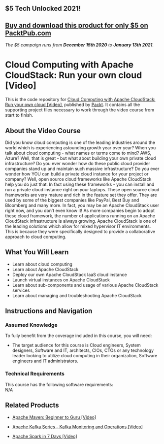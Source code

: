## $5 Tech Unlocked 2021!
[Buy and download this product for only $5 on PacktPub.com](https://www.packtpub.com/)
-----
*The $5 campaign         runs from __December 15th 2020__ to __January 13th 2021.__*




# Cloud Computing with Apache CloudStack: Run your own cloud [Video]
This is the code repository for [Cloud Computing with Apache CloudStack: Run your own cloud [Video]](https://www.packtpub.com/networking-and-servers/cloud-computing-apache-cloudstack-run-your-own-cloud-video), published by [Packt](https://www.packtpub.com/?utm_source=github). It contains all the supporting project files necessary to work through the video course from start to finish.
## About the Video Course
Did you know cloud computing is one of the leading industries around the world which is experiencing astounding growth year over year? When you talk about cloud computing - what names or terms come to mind? AWS, Azure? Well, that is great - but what about building your own private cloud infrastructure? Do you ever wonder how do these public cloud provider companies stand up and maintain such massive infrastructure? Do you ever wonder how YOU can build a private cloud instance for your project or company? Well, open source cloud frameworks like Apache CloudStack help you do just that. In fact using these frameworks - you can install and run a private cloud instance right on your laptops. These open source cloud frameworks are very mature and rich in the feature set they offer. They are used by some of the biggest companies like PayPal, Best Buy and Bloomberg and many more. In fact, you may be an Apache CloudStack user right now, and you don’t even know it! As more companies begin to adopt these cloud framework, the number of applications running on an Apache CloudStack infrastructure is always growing. Apache CloudStack is one of the leading solutions which allow for mixed hypervisor IT environments. This is because they were specifically designed to provide a collaborative approach to cloud computing.


<H2>What You Will Learn</H2>
<DIV class=book-info-will-learn-text>
<UL>
<LI> Learn about cloud computing</LI>
<LI> Learn about Apache CloudStack</LI>
  <LI> Deploy our own Apache CloudStack IaaS cloud instance</LI>
  <LI> Launch virtual instances on Apache CloudStack</LI>
  <LI> Learn about sub-components and usage of various Apache CloudStack services</LI>
  <LI> Learn about managing and troubleshooting Apache CloudStack</LI>
</UL></DIV>

## Instructions and Navigation
### Assumed Knowledge
To fully benefit from the coverage included in this course, you will need:<br/>
<DIV class=book-info-will-learn-text>
<UL>
<LI>The target audience for this course is Cloud engineers, System designers, Software and IT, architects, CIOs, CTOs or any technology leader looking to utilize cloud computing in their organization, Software engineers and IT administrators.</LI>
</UL>
<DIV>

### Technical Requirements
This course has the following software requirements:<br/>
N/A

## Related Products
* [Apache Maven: Beginner to Guru [Video]](https://www.packtpub.com/application-development/apache-maven-beginner-guru-video)

* [Apache Kafka Series - Kafka Monitoring and Operations [Video]](https://www.packtpub.com/application-development/apache-kafka-series-kafka-monitoring-and-operations-video)

* [Apache Spark in 7 Days [Video]](https://www.packtpub.com/application-development/apache-spark-7-days-video)
